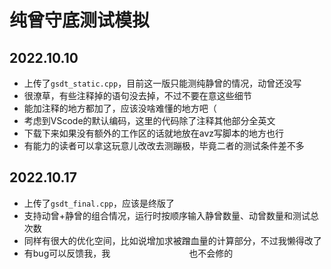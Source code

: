 # 纯曾守底测试模拟

## 2022.10.10

- 上传了`gsdt_static.cpp`，目前这一版只能测纯静曾的情况，动曾还没写
- 很潦草，有些注释掉的语句没去掉，不过不要在意这些细节
- 能加注释的地方都加了，应该没啥难懂的地方吧（
- 考虑到VScode的默认编码，这里的代码除了注释其他部分全英文
- 下载下来如果没有额外的工作区的话就地放在avz写脚本的地方也行
- 有能力的读者可以拿这玩意儿改改去测蹦极，毕竟二者的测试条件差不多

## 2022.10.17

- 上传了`gsdt_final.cpp`，应该是终版了
- 支持动曾+静曾的组合情况，运行时按顺序输入静曾数量、动曾数量和测试总次数
- 同样有很大的优化空间，比如说增加求被蹭血量的计算部分，不过我懒得改了
- 有bug可以反馈我，我&emsp;&emsp;&emsp;&emsp;&emsp;&emsp;&emsp;&emsp;&emsp;也不会修的
